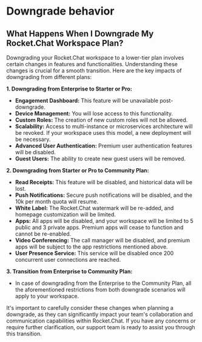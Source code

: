 # Downgrade behavior

## **What Happens When I Downgrade My Rocket.Chat Workspace Plan?**

Downgrading your Rocket.Chat workspace to a lower-tier plan involves certain changes in features and functionalities. Understanding these changes is crucial for a smooth transition. Here are the key impacts of downgrading from different plans:

**1. Downgrading from Enterprise to Starter or Pro:**

* **Engagement Dashboard:** This feature will be unavailable post-downgrade.
* **Device Management:** You will lose access to this functionality.
* **Custom Roles:** The creation of new custom roles will not be allowed.
* **Scalability:** Access to multi-instance or microservices architecture will be revoked. If your workspace uses this model, a new deployment will be necessary.
* **Advanced User Authentication:** Premium user authentication features will be disabled.
* **Guest Users:** The ability to create new guest users will be removed.

**2. Downgrading from Starter or Pro to Community Plan:**

* **Read Receipts:** This feature will be disabled, and historical data will be lost.
* **Push Notifications:** Secure push notifications will be disabled, and the 10k per month quota will resume.
* **White Label:** The Rocket.Chat watermark will be re-added, and homepage customization will be limited.
* **Apps:** All apps will be disabled, and your workspace will be limited to 5 public and 3 private apps. Premium apps will cease to function and cannot be re-enabled.
* **Video Conferencing:** The call manager will be disabled, and premium apps will be subject to the app restrictions mentioned above.
* **User Presence Service:** This service will be disabled once 200 concurrent user connections are reached.

**3. Transition from Enterprise to Community Plan:**

* In case of downgrading from the Enterprise to the Community Plan, all the aforementioned restrictions from both downgrade scenarios will apply to your workspace.

It's important to carefully consider these changes when planning a downgrade, as they can significantly impact your team's collaboration and communication capabilities within Rocket.Chat. If you have any concerns or require further clarification, our support team is ready to assist you through this transition.
